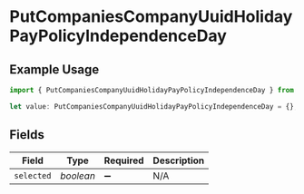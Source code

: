 # PutCompaniesCompanyUuidHolidayPayPolicyIndependenceDay

## Example Usage

```typescript
import { PutCompaniesCompanyUuidHolidayPayPolicyIndependenceDay } from "gusto_embedded/models/operations";

let value: PutCompaniesCompanyUuidHolidayPayPolicyIndependenceDay = {};
```

## Fields

| Field              | Type               | Required           | Description        |
| ------------------ | ------------------ | ------------------ | ------------------ |
| `selected`         | *boolean*          | :heavy_minus_sign: | N/A                |